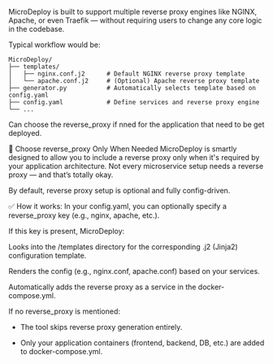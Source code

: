 MicroDeploy is built to support multiple reverse proxy engines like NGINX, Apache, or even Traefik — without requiring users to change any core logic in the codebase.

Typical workflow would be:

```
MicroDeploy/
├── templates/
│   ├── nginx.conf.j2      # Default NGINX reverse proxy template
│   └── apache.conf.j2     # (Optional) Apache reverse proxy template
├── generator.py           # Automatically selects template based on config.yaml
├── config.yaml            # Define services and reverse proxy engine
└── ...
```

Can choose the reverse_proxy if nned for the application that need to be get deployed.

🔁 Choose reverse_proxy Only When Needed
MicroDeploy is smartly designed to allow you to include a reverse proxy only when it's required by your application architecture. Not every microservice setup needs a reverse proxy — and that’s totally okay.

By default, reverse proxy setup is optional and fully config-driven.

✅ How it works:
In your config.yaml, you can optionally specify a reverse_proxy key (e.g., nginx, apache, etc.).

If this key is present, MicroDeploy:

Looks into the /templates directory for the corresponding .j2 (Jinja2) configuration template.

Renders the config (e.g., nginx.conf, apache.conf) based on your services.

Automatically adds the reverse proxy as a service in the docker-compose.yml.

If no reverse_proxy is mentioned:

- The tool skips reverse proxy generation entirely.

- Only your application containers (frontend, backend, DB, etc.) are added to docker-compose.yml.
